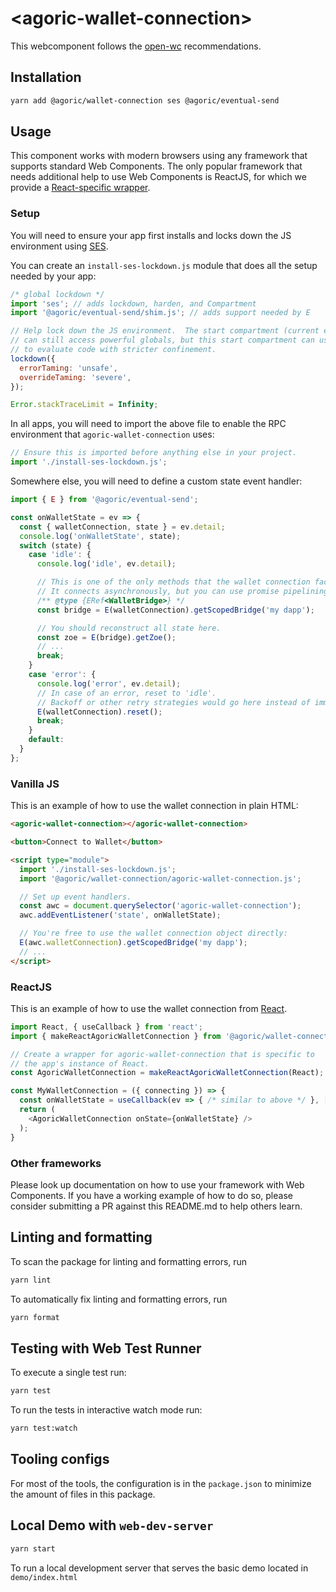 # \<agoric-wallet-connection>

This webcomponent follows the [open-wc](https://github.com/open-wc/open-wc)
recommendations.

## Installation

```bash
yarn add @agoric/wallet-connection ses @agoric/eventual-send
```

## Usage

This component works with modern browsers using any framework that supports
standard Web Components.  The only popular framework that needs additional help
to use Web Components is ReactJS, for which we provide a [React-specific wrapper](#ReactJS).

### Setup

You will need to ensure your app first installs and locks down the JS
environment using
[SES](https://github.com/endojs/endo/tree/master/packages/ses#readme).

You can create an `install-ses-lockdown.js` module that does all the setup
needed by your app:

```js
/* global lockdown */
import 'ses'; // adds lockdown, harden, and Compartment
import '@agoric/eventual-send/shim.js'; // adds support needed by E

// Help lock down the JS environment.  The start compartment (current evaluation context)
// can still access powerful globals, but this start compartment can use `new Compartment(...)`
// to evaluate code with stricter confinement.
lockdown({
  errorTaming: 'unsafe',
  overrideTaming: 'severe',
});

Error.stackTraceLimit = Infinity;
```

In all apps, you will need to import the above file to enable the RPC
environment that `agoric-wallet-connection` uses:

```js
// Ensure this is imported before anything else in your project.
import './install-ses-lockdown.js';
```

Somewhere else, you will need to define a custom state event handler:

```js
import { E } from '@agoric/eventual-send';

const onWalletState = ev => {
  const { walletConnection, state } = ev.detail;
  console.log('onWalletState', state);
  switch (state) {
    case 'idle': {
      console.log('idle', ev.detail);

      // This is one of the only methods that the wallet connection facet allows.
      // It connects asynchronously, but you can use promise pipelining immediately.
      /** @type {ERef<WalletBridge>} */
      const bridge = E(walletConnection).getScopedBridge('my dapp');

      // You should reconstruct all state here.
      const zoe = E(bridge).getZoe();
      // ...
      break;
    }
    case 'error': {
      console.log('error', ev.detail);
      // In case of an error, reset to 'idle'.
      // Backoff or other retry strategies would go here instead of immediate reset.
      E(walletConnection).reset();
      break;
    }
    default:
  }
};
```

### Vanilla JS

This is an example of how to use the wallet connection in plain HTML:

```html
<agoric-wallet-connection></agoric-wallet-connection>

<button>Connect to Wallet</button>

<script type="module">
  import './install-ses-lockdown.js';
  import '@agoric/wallet-connection/agoric-wallet-connection.js';

  // Set up event handlers.
  const awc = document.querySelector('agoric-wallet-connection');
  awc.addEventListener('state', onWalletState);

  // You're free to use the wallet connection object directly:
  E(awc.walletConnection).getScopedBridge('my dapp');
  // ...
</script>
```

### ReactJS

This is an example of how to use the wallet connection from
[React](https://reactjs.org).

```js
import React, { useCallback } from 'react';
import { makeReactAgoricWalletConnection } from '@agoric/wallet-connection/react.js';

// Create a wrapper for agoric-wallet-connection that is specific to
// the app's instance of React.
const AgoricWalletConnection = makeReactAgoricWalletConnection(React);

const MyWalletConnection = ({ connecting }) => {
  const onWalletState = useCallback(ev => { /* similar to above */ }, []);
  return (
    <AgoricWalletConnection onState={onWalletState} />
  );
}
```

### Other frameworks

Please look up documentation on how to use your framework with Web Components.
If you have a working example of how to do so, please consider submitting a PR
against this README.md to help others learn.

## Linting and formatting

To scan the package for linting and formatting errors, run

```bash
yarn lint
```

To automatically fix linting and formatting errors, run

```bash
yarn format
```

## Testing with Web Test Runner

To execute a single test run:

```bash
yarn test
```

To run the tests in interactive watch mode run:

```bash
yarn test:watch
```


## Tooling configs

For most of the tools, the configuration is in the `package.json` to minimize
the amount of files in this package.

## Local Demo with `web-dev-server`

```bash
yarn start
```

To run a local development server that serves the basic demo located in `demo/index.html`
